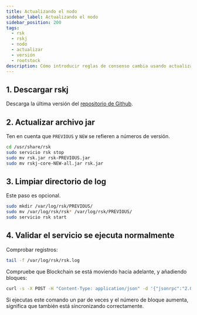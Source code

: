 ```yaml
---
title: Actualizando el nodo
sidebar_label: Actualizando el nodo
sidebar_position: 200
tags:
  - rsk
  - rskj
  - nodo
  - actualizar
  - versión
  - rootstock
description: Cómo introducir reglas de consenso cambia usando actualizaciones de red en un nodo RSK. Qué hacer.Añadiendo una nueva regla. Ejecutando pruebas con nuevas reglas.
---
```


## 1. Descargar rskj

Descarga la última versión del [repositorio de Github](https://github.com/rsksmart/rskj/releases).

## 2. Actualizar archivo jar

Ten en cuenta que `PREVIOUS` y `NEW` se refieren a números de versión.

```bash
cd /usr/share/rsk
sudo servicio rsk stop
sudo mv rsk.jar rsk-PREVIOUS.jar
sudo mv rskj-core-NEW-all.jar rsk.jar
```

## 3. Limpiar directorio de log

Este paso es opcional.

```bash
sudo mkdir /var/log/rsk/PREVIOUS/
sudo mv /var/log/rsk/rsk* /var/log/rsk/PREVIOUS/
sudo servicio rsk start
```

## 4. Validar el servicio se ejecuta normalmente

Comprobar registros:

```bash
tail -f /var/log/rsk/rsk.log
```

Compruebe que Blockchain se está moviendo hacia adelante, y añadiendo bloques:

```bash
curl -s -X POST -H "Content-Type: application/json" -d '{"jsonrpc":"2.0","method":"eth_blockNumber", "params": {}, "id":123}' http://127. .0.1:4444 | jq .result | tr -d '"' | awk '{print "printf \"%d\\n\" "$0}' | sh
```

Si ejecutas este comando un par de veces y el número de bloque aumenta,
significa que también está sincronizando correctamente.